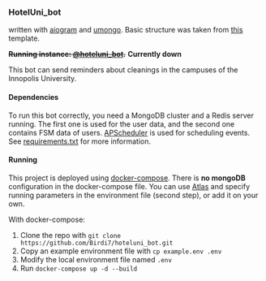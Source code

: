 ### HotelUni_bot 
written with [aiogram](https://github.com/aiogram/aiogram) and [umongo](https://github.com/Scille/umongo). Basic structure was taken from [this](https://github.com/Birdi7/Template-Telegram-bot) template.

~~**Running instance: [@hoteluni_bot](t.me/hoteluni_bot).**~~
**Currently down**


This bot can send reminders about cleanings in the campuses of the Innopolis University.

#### Dependencies
To run this bot correctly, you need a MongoDB cluster and a Redis server running. The first one is used for the user data, and the second one contains FSM data of users. [APScheduler](https://github.com/agronholm/apscheduler) is used for scheduling events. See [requirements.txt](requirements.txt) for more information.

#### Running

This project is deployed using [docker-compose](docker_compose).
There is **no mongoDB** configuration in the docker-compose file.
You can use [Atlas](https://www.mongodb.com/cloud/atlas)
and specify running parameters in the environment file (second step), 
or add it on your own.   
 
With docker-compose:
1. Clone the repo with `git clone https://github.com/Birdi7/hoteluni_bot.git`
2. Copy an example environment file with `cp example.env .env`
3. Modify the local environment file named `.env`   
4. Run `docker-compose up -d --build`


[docker_compose]: <https://docs.docker.com/compose/>

